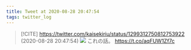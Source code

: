 ```yaml
---
title: Tweet at 2020-08-28 20:47:54
tags: twitter_log
---
```


> [!CITE] https://twitter.com/kaisekiriu/status/1299312750812753922 (2020-08-28 20:47:54)
> ![](https://twitter.com/kaisekiriu/status/1299312750812753922)
> これの話。
> https://t.co/aqFUW1Zf7c
